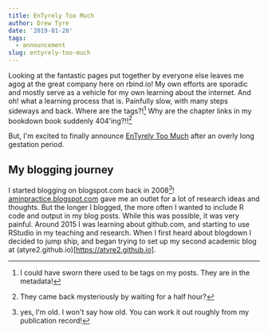 ```yaml
---
title: EnTyrely Too Much
author: Drew Tyre
date: '2019-01-28'
tags:
  - announcement
slug: entyrely-too-much
---
```


Looking at the fantastic pages put together by everyone else leaves me
agog at the great company here on rbind.io! My own efforts are sporadic
and mostly serve as a vehicle for my own learning about the internet. And oh! 
what a learning process that is. Painfully slow, with many steps sideways and
back. Where are the tags?![^tags] Why are the chapter links in my bookdown book suddenly 404'ing?!![^booklinks]

But, I'm excited to finally announce [EnTyrely Too Much](https://drewtyre.rbind.io) 
after an overly long gestation period. 

## My blogging journey

I started blogging on blogspot.com back in 2008[^old]! [aminpractice.blogspot.com](http://aminpractice.blogspot.com/)
gave me an outlet for a lot of research ideas and thoughts. 
But the longer I blogged, the more often I wanted to include R code and output
in my blog posts. While this was possible, it was very painful. Around 2015 I
was learning about github.com, and starting to use RStudio in my teaching and
research. When I first heard about blogdown I decided to jump ship, and began
trying to set up my second academic blog at (atyre2.github.io)[https://atyre2.github.io]. 

[^tags]: I could have sworn there used to be tags on my posts. They are in the metadata!

[^booklinks]: They came back mysteriously by waiting for a half hour? 

[^old]: yes, I'm old. I won't say how old. You can work it out roughly from my
publication record!
